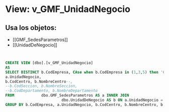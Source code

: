 # View: v_GMF_UnidadNegocio

## Usa los objetos:
- [[GMF_SedesParametros]]
- [[UnidadDeNegocio]]

```sql


CREATE VIEW [dbo].[v_GMF_UnidadNegocio]
AS
SELECT DISTINCT b.CodEmpresa, CAse when b.CodEmpresa in (1,3,5) then 'CASATORO' when b.CodEmpresa = 6 then 'MOTORES Y MAQUINAS S.A.' END AS 'Empresa', 
a.UnidadNegocio, 
b.CodCentro, b.NombreCentro--, 
--b.CodSeccion, b.NombreSeccion, 
--b.CodDepartamento, b.NombreDepartamento
FROM            dbo.GMF_SedesParametros AS a INNER JOIN
                         dbo.UnidadDeNegocio AS b ON a.UnidadNegocio = b.NombreUnidadNegocio
GROUP BY b.CodEmpresa, a.UnidadNegocio, b.CodCentro, b.NombreCentro, b.CodSeccion, b.NombreSeccion, b.CodDepartamento, b.NombreDepartamento


```

